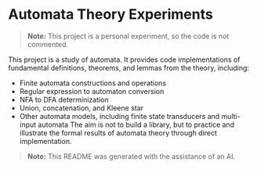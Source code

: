 # Automata Theory Experiments
> **Note:** This project is a personal experiment, so the code is not commented.

This project is a study of automata. It provides code implementations of fundamental definitions, theorems, and lemmas from the theory, including:

- Finite automata constructions and operations
- Regular expression to automaton conversion
- NFA to DFA determinization
- Union, concatenation, and Kleene star
- Other automata models, including finite state transducers and multi-input automata
The aim is not to build a library, but to practice and illustrate the formal results of automata theory through direct implementation.

> **Note:** This README was generated with the assistance of an AI.
